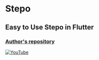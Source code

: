# Stepo
## Easy to Use Stepo in Flutter
### [Author's repository](https://github.com/TheTechDesigner/Stepo)

[![YouTube](https://img.youtube.com/vi/i-XrLFsjpBE/0.jpg)](https://youtu.be/i-XrLFsjpBE "Easy to Use Stepo in Flutter")
